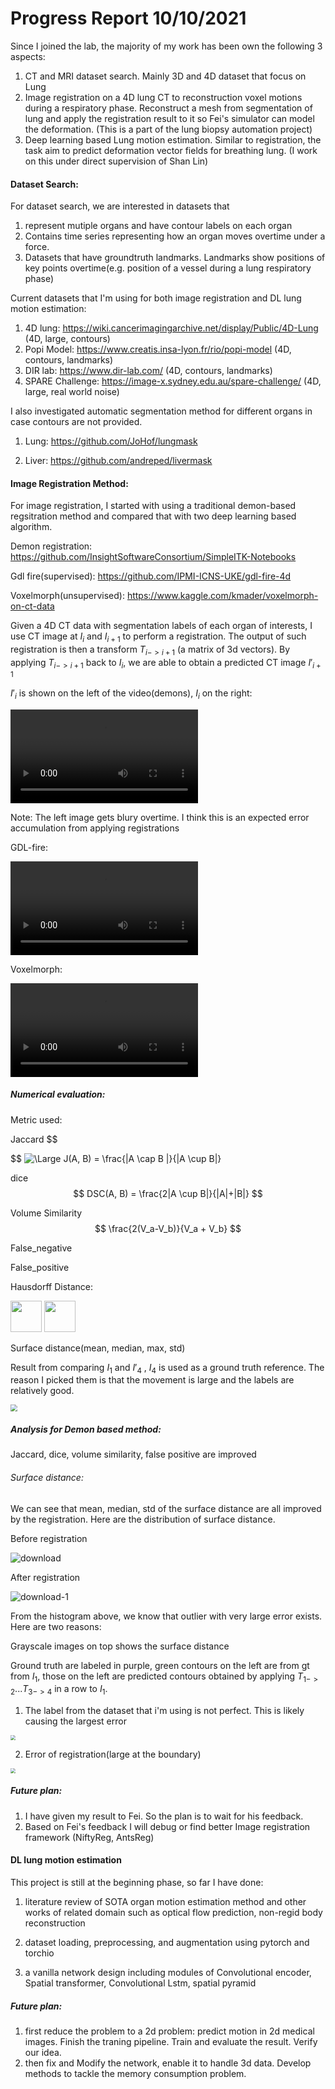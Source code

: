 

# Progress Report 10/10/2021



Since I joined the lab, the majority of my work has been own the following 3 aspects:

1. CT and MRI dataset search. Mainly 3D and 4D dataset that focus on Lung
2. Image registration on a 4D lung CT to reconstruction voxel motions during a respiratory phase. Reconstruct a mesh from segmentation of lung and apply the registration result to it so Fei's simulator can model the deformation. (This is a part of the lung biopsy automation project)
3. Deep learning based Lung motion estimation. Similar to registration, the task aim to predict deformation vector fields for breathing lung. (I work on this under direct supervision of Shan Lin)

#### Dataset Search:

For dataset search, we are interested in datasets that 

1. represent mutiple organs and have contour labels on each organ
2. Contains time series representing how an organ moves overtime under a force. 
3. Datasets that have groundtruth landmarks. Landmarks show positions of key points overtime(e.g. position of a vessel during a lung respiratory phase)

Current datasets that I'm using for both image registration and DL lung motion estimation:

1. 4D lung: https://wiki.cancerimagingarchive.net/display/Public/4D-Lung (4D, large, contours)
2. Popi Model: https://www.creatis.insa-lyon.fr/rio/popi-model (4D, contours, landmarks)
3. DIR lab: https://www.dir-lab.com/ (4D, contours, landmarks)
4. SPARE Challenge: https://image-x.sydney.edu.au/spare-challenge/ (4D, large, real world noise)

I also investigated automatic segmentation method for different organs in case contours are not provided.

1. Lung: https://github.com/JoHof/lungmask

2. Liver: https://github.com/andreped/livermask



#### Image Registration Method:



For image registration, I started with using a traditional demon-based regsitration method and compared that with two deep learning based algorithm. 

Demon registration: https://github.com/InsightSoftwareConsortium/SimpleITK-Notebooks

Gdl fire(supervised): https://github.com/IPMI-ICNS-UKE/gdl-fire-4d

Voxelmorph(unsupervised): https://www.kaggle.com/kmader/voxelmorph-on-ct-data



Given a 4D CT data with segmentation labels of each organ of interests, I use CT image at $I_i$ and $I_{i+1}$ to perform a registration. The output of such registration is then a transform $T_{i->i+1}$ (a matrix of 3d vectors). By applying $T_{i->i+1}$ back to $I_i$, we are able to obtain a predicted CT image $I'_{i+1}$

$I'_{i}$ is shown on the left of the video(demons), $I_i$ on the right:

<video src="./Screen Recording 2021-09-22 at 9.22.23 AM.mov"></video>

Note: The left image gets blury overtime. I think this is an expected error accumulation from applying registrations

GDL-fire:

<video src="Screen Recording 2021-10-10 at 2.56.19 PM.mov"></video>

Voxelmorph:

<video src="Screen Recording 2021-10-10 at 3.01.58 PM.mov"></video>

##### Numerical evaluation:

Metric used:

Jaccard
$$

$$
<img src="https://latex.codecogs.com/svg.latex?\Large&space;J(A, B) = \frac{|A \cap B |}{|A \cup B|}" title="\Large J(A, B) = \frac{|A \cap B |}{|A \cup B|}" />

dice
$$
DSC(A, B) = \frac{2|A \cup B|}{|A|+|B|}
$$


Volume Similarity
$$
\frac{2(V_a-V_b)}{V_a + V_b}
$$


False_negative

False_positive

Hausdorff Distance:

<img src="./Screen Shot 2021-09-22 at 9.53.22 AM.png" height="50px" />

<img src="./Screen Shot 2021-09-22 at 9.53.38 AM.png" height="50px" />

Surface distance(mean, median, max, std)



Result from comparing $I_1$ and $I'_4$ , $I_4$ is used as a ground truth reference. The reason I picked them is that the movement is large and the labels are relatively good.

<img src="Screen Shot 2021-10-10 at 2.17.54 PM.png" style="zoom:70%">



##### Analysis for Demon based method:

Jaccard, dice, volume similarity, false positive are improved

###### Surface distance:

We can see that mean, median, std of the surface distance are all improved by the registration. Here are the distribution of surface distance.

Before registration

![download](download.png)

After registration

![download-1](download-1.png)

From the histogram above, we know that outlier with very large error exists.  Here are two reasons: 



Grayscale images on top shows the surface distance

Ground truth are labeled in purple, green contours on the left are from gt from $I_1$, those on the left are predicted contours obtained by applying $T_{1->2} ... T_{3->4}$ in a row to $I_{1}$.



1. The label from the dataset that i'm using is not perfect. This is likely causing the largest error

<img src="./Screen Shot 2021-09-22 at 9.03.57 AM.png" style="zoom:47%">

2. Error of registration(large at the boundary)

<img src="./Screen Shot 2021-09-22 at 9.04.42 AM.png" style="zoom:50%">

##### Future plan:

1. I have given my result to Fei. So the plan is to wait for his feedback.
2. Based on Fei's feedback I will debug or find better Image registration framework (NiftyReg, AntsReg)

#### DL lung motion estimation

This project is still at the beginning phase, so far I have done:

1. literature review of SOTA organ motion estimation method and other works of related domain such as optical flow prediction, non-regid body reconstruction

2. dataset loading, preprocessing, and augmentation using pytorch and torchio

3. a vanilla network design including modules of Convolutional encoder, Spatial transformer, Convolutional Lstm, spatial pyramid

##### Future plan:

1. first reduce the problem to a 2d problem: predict motion in 2d medical images. Finish the traning pipeline. Train and evaluate the result. Verify our idea.
2. then fix and Modify the network, enable it to handle 3d data. Develop methods to tackle the memory consumption problem.

 
